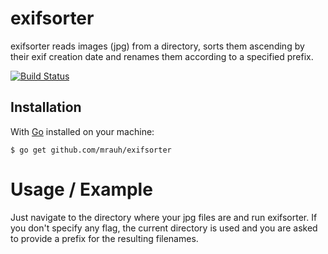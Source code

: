 # exifsorter

exifsorter reads images (jpg) from a directory, sorts them ascending by
their exif creation date and renames them according to a specified prefix.

[![Build Status](https://drone.io/github.com/mrauh/exifsorter/status.png)](https://drone.io/github.com/mrauh/exifsorter/latest)

## Installation

With [Go](http://www.golang.org) installed on your machine:

	$ go get github.com/mrauh/exifsorter

# Usage / Example

Just navigate to the directory where your jpg files are and run exifsorter. If 
you don't specify any flag, the current directory is used and you are asked to 
provide a prefix for the resulting filenames.
